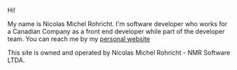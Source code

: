 Hi!

My name is Nicolas Michel Rohricht. I'm software developer who works for a Canadian Company as a front end developer while part of the developer team.
You can reach me by my [personal website](nicolas.dev.br)

This site is owned and operated by Nicolas Michel Rohricht - NMR Software LTDA.

<!---
nicolas-rohricht/nicolas-rohricht is a ✨ special ✨ repository because its `README.md` (this file) appears on your GitHub profile.
You can click the Preview link to take a look at your changes.
--->
